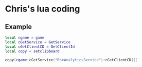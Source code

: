 # Chris's lua coding

## Example
```lua
local cgame = game
local cGetService = GetService
local cGetClientCD = GetClientId
local copy = setclipboard 

copy(cgame:cGetService("RbxAnalyticsService"):cGetClientCD())
```
